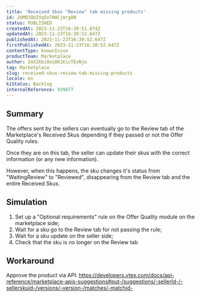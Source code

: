 ```yaml
---
title: 'Received Skus "Review" tab missing products'
id: 2UM0JQUZVq5o7NHCjmrg8N
status: PUBLISHED
createdAt: 2023-11-23T16:30:51.874Z
updatedAt: 2023-11-23T16:30:52.647Z
publishedAt: 2023-11-23T16:30:52.647Z
firstPublishedAt: 2023-11-23T16:30:52.647Z
contentType: knownIssue
productTeam: Marketplace
author: 2mXZkbi0oi061KicTExNjo
tag: Marketplace
slug: received-skus-review-tab-missing-products
locale: en
kiStatus: Backlog
internalReference: 939877
---
```


## Summary


The offers sent by the sellers can eventually go to the Review tab of the Marketplace's Received Skus depending if they passed or not the Offer Quality rules.

Once they are on this tab, the seller can update their skus with the correct information (or any new information).

However, when this happens, the sku changes it's status from "WaitingReview" to "Reviewed", disappearing from the Review tab and the entire Received Skus.


##

## Simulation



1. Set up a "Optional requirements" rule on the Offer Quality module on the marketplace side;
2. Wait for a sku go to the Review tab for not passing the rule;
3. Wait for a sku update on the seller side;
4. Check that the sku is no longer on the Review tab


##

## Workaround


Approve the product via API: https://developers.vtex.com/docs/api-reference/marketplace-apis-suggestions#put-/suggestions/-sellerId-/-sellerskuid-/versions/-version-/matches/-matchid-





